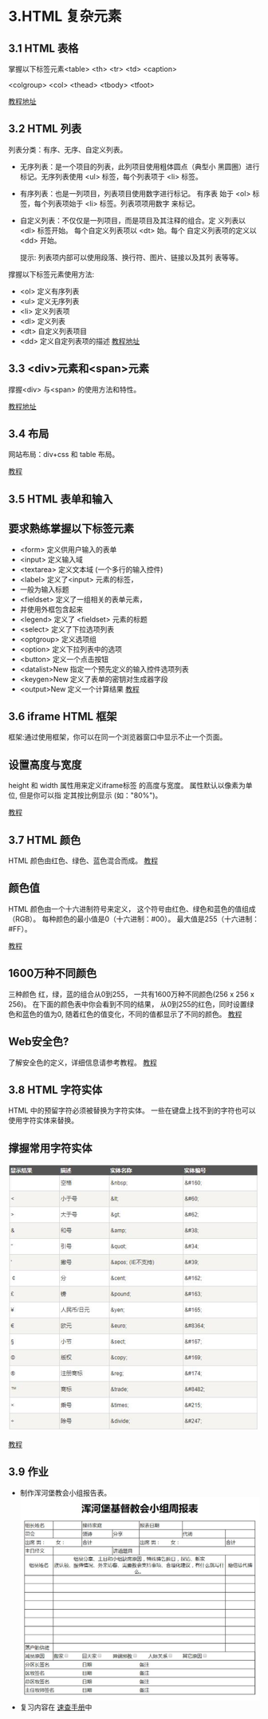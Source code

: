 # 3.HTML 复杂元素
## 3.1 HTML 表格

掌握以下标签元素\<table> \<th> \<tr> \<td> \<caption>
    
\<colgroup> \<col> \<thead> \<tbody> \<tfoot>

[教程地址](http://www.runoob.com/html/html-tables.html)

## 3.2 HTML 列表
 列表分类：有序、无序、自定义列表。

- 无序列表：是一个项目的列表，此列项目使用粗体圆点（典型小 黑圆圈）进行标记。无序列表使用 \<ul> 标签，每个列表项于  \<li> 标签。

- 有序列表：也是一列项目，列表项目使用数字进行标记。 有序表 始于 \<ol> 标签，每个列表项始于 \<li> 标签。列表项项用数字 来标记。 

- 自定义列表：不仅仅是一列项目，而是项目及其注释的组合。定 义列表以 \<dl> 标签开始。
每个自定义列表项以 \<dt> 始。每个 自定义列表项的定义以
\<dd> 开始。

   提示: 列表项内部可以使用段落、换行符、图片、链接以及其列 表等等。

 撑握以下标签元素使用方法:
- \<ol> 定义有序列表
- \<ul> 定义无序列表
- \<li> 定义列表项
- \<dl> 定义列表
- \<dt> 自定义列表项目
- \<dd> 定义自定列表项的描述
[教程地址](http://www.runoob.com/html/html-lists.html)

## 3.3 \<div>元素和\<span>元素

撑握\<div> 与\<span> 的使用方法和特性。

[教程地址](http://www.runoob.com/html/html-blocks.html)   
## 3.4 布局
网站布局：div+css 和 table 布局。

[教程](http://www.runoob.com/html/html-layouts.html)

## 3.5 HTML 表单和输入

## 要求熟练掌握以下标签元素
- \<form>	定义供用户输入的表单
- \<input>	定义输入域
- \<textarea>	定义文本域 (一个多行的输入控件)
- \<label>	定义了\<input> 元素的标签，
- 一般为输入标题
- \<fieldset>	定义了一组相关的表单元素，
- 并使用外框包含起来
- \<legend>	定义了 \<fieldset> 元素的标题
- \<select>	定义了下拉选项列表
- \<optgroup>	定义选项组
- \<option>	定义下拉列表中的选项
- \<button>	定义一个点击按钮
- \<datalist>New	指定一个预先定义的输入控件选项列表
- \<keygen>New	定义了表单的密钥对生成器字段
- \<output>New	定义一个计算结果
[教程](http://www.runoob.com/html/html-forms.html)

## 3.6 iframe HTML 框架
框架:通过使用框架，你可以在同一个浏览器窗口中显示不止一个页面。
##  设置高度与宽度
height 和 width 属性用来定义iframe标签
的高度与宽度。
属性默认以像素为单位, 但是你可以指
定其按比例显示 (如："80%")。

[教程](http://www.runoob.com/html/html-iframes.html)
## 3.7 HTML 颜色
HTML 颜色由红色、绿色、蓝色混合而成。
[教程](http://www.runoob.com/html/html-colors.html)
##  颜色值
HTML 颜色由一个十六进制符号来定义，
这个符号由红色、绿色和蓝色的值组成（RGB）。
每种颜色的最小值是0（十六进制：#00）。
最大值是255（十六进制：#FF）。

[教程](http://www.runoob.com/html/html-colors.html)
##  1600万种不同颜色
三种颜色 红，绿，蓝的组合从0到255，
一共有1600万种不同颜色(256 x 256 x 256)。
在下面的颜色表中你会看到不同的结果，
从0到255的红色，同时设置绿色和蓝色的值为0,
随着红色的值变化，不同的值都显示了不同的颜色。
[教程](http://www.runoob.com/html/html-colors.html)
##  Web安全色?
了解安全色的定义，详细信息请参考教程。
[教程](http://www.runoob.com/html/html-colors.html)
## 3.8 HTML 字符实体
HTML 中的预留字符必须被替换为字符实体。
一些在键盘上找不到的字符也可以使用字符实体来替换。
## 撑握常用字符实体
![image](char.jpg)

[教程](http://www.runoob.com/html/html-entities.html)

## 3.9 作业 
- 制作浑河堡教会小组报告表。
  ![image](table1.jpg)
- 复习内容在 [速查手册](http://www.runoob.com/html/html-quicklist.html)中
